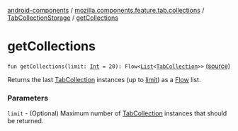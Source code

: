 [android-components](../../index.md) / [mozilla.components.feature.tab.collections](../index.md) / [TabCollectionStorage](index.md) / [getCollections](./get-collections.md)

# getCollections

`fun getCollections(limit: `[`Int`](https://kotlinlang.org/api/latest/jvm/stdlib/kotlin/-int/index.html)` = 20): Flow<`[`List`](https://kotlinlang.org/api/latest/jvm/stdlib/kotlin.collections/-list/index.html)`<`[`TabCollection`](../-tab-collection/index.md)`>>` [(source)](https://github.com/mozilla-mobile/android-components/blob/master/components/feature/tab-collections/src/main/java/mozilla/components/feature/tab/collections/TabCollectionStorage.kt#L115)

Returns the last [TabCollection](../-tab-collection/index.md) instances (up to [limit](get-collections.md#mozilla.components.feature.tab.collections.TabCollectionStorage$getCollections(kotlin.Int)/limit)) as a [Flow](#) list.

### Parameters

`limit` - (Optional) Maximum number of [TabCollection](../-tab-collection/index.md) instances that should be returned.